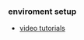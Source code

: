 ### enviroment setup

- [video tutorials](https://www.youtube.com/playlist?list=PLC3y8-rFHvwiWPS2RO3BKotLRfgg_8WEo)
